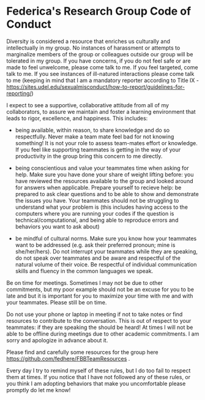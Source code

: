 # Federica's Research Group Code of Conduct


Diversity is considered a resource that enriches us culturally and intellectually in my group. No instances of harassment or attempts to marginalize members of the group or colleagues outside our group will be tolerated in my group. 
If you have concerns, if you do not feel safe or are made to feel unwelcome, please come talk to me. If you feel targeted, come talk to me. If you see instances of ill-natured interactions please come talk to me (keeping in mind that I am a mandatory reporter according to Title IX - https://sites.udel.edu/sexualmisconduct/how-to-report/guidelines-for-reporting/)

I expect to see a supportive, collaborative attitude from all of my collaborators, to assure we maintain and foster a learning environment that leads to rigor, excellence, and happiness. This includes: 

- being available, within reason, to share knowledge and do so respectfully. Never make a team mate feel bad for not knowing something! It is not your role to assess team-mates effort or knowledge. If you feel like supporting teammates is getting in the way of your productivity in the group bring this concern to me directly.

- being conscientious and value your teammates time when asking for help. Make sure you have done your share of weight lifting before: you have reviewed the resources available to the group and looked around for answers when applicable. Prepare yourself to recieve help: be prepared to ask clear questions and to be able to show and demonstrate the issues you have. Your teammates should not be struggling to understand what your problem is (this includes having access to the computers where you are running your codes if the question is technical/computational, and being able to reproduce errors and behaviors you want to ask about)

- be mindful of cultural norms. Make sure you know how your teammates want to be addressed (e.g. ask their preferred pronoun; mine is she/her/hers). Do not interrupt your teammates while they are speaking, do not speak over teammates and be aware and respectful of the natural volume of their voice. Be respectful of individual communication skills and fluency in the common languages we speak. 

Be on time for meetings. Sometimes I may not be due to other commitments, but my poor example should not be an excuse for you to be late and but it is important for you to maximize your time with me and with your teammates. Please still be on time. 

Do not use your phone or laptop in meeting if not to take notes or find resources to contribute to the conversation. This is out of respect to your teammates: if they are speaking the should be heard! At times I will not be able to be offline during meetings due to other academic commitments. I am sorry and apologize in advance about it.

Please find and carefully some resources for the group here https://github.com/fedhere/FBBTeamResources . 

Every day I try to remind myself of these rules, but I do too fail to respect them at times. If you notice that I have not followed any of these rules, or you think I am adopting behaviors that make you uncomfortable please promptly do let me know!
